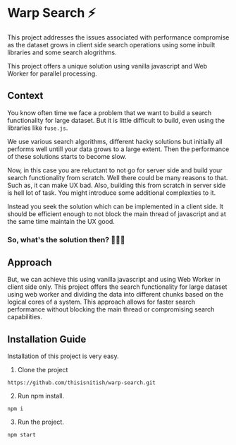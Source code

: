 # Warp Search ⚡️

This project addresses the issues associated with performance compromise as the dataset grows in client side search operations using some inbuilt libraries and some search alogrithms.

This project offers a unique solution using vanilla javascript and Web Worker for parallel processing.

## Context

You know often time we face a problem that we want to build a search functionality for large dataset. But it is little difficult to build, even using the libraries like `fuse.js`.

We use various search algorithms, different hacky solutions but initially all performs well untill your data grows to a large extent. Then the performance of these solutions starts to become slow.

Now, in this case you are reluctant to not go for server side and build your search functionality from scratch. Well there could be many reasons to that. Such as, it can make UX bad. Also, building this from scratch in server side is hell lot of task. You might introduce some additional complexties to it.

Instead you seek the solution which can be implemented in a client side. It should be efficient enough to not block the main thread of javascript and at the same time maintain the UX good.

### So, what's the solution then? 🤷🏻‍♂️

## Approach

But, we can achieve this using vanilla javascript and using Web Worker in client side only. This project offers the search functionality for large dataset using web worker and dividing the data into different chunks based on the logical cores of a system.
This approach allows for faster search performance without blocking the main thread or compromising search capabilities.

## Installation Guide

Installation of this project is very easy.

1. Clone the project

```
https://github.com/thisisnitish/warp-search.git
```

2. Run npm install.

```
npm i
```

3. Run the project.

```
npm start
```
